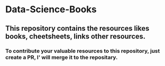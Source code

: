 # Data-Science-Books

## This repository contains the resources likes books, cheetsheets, links other resources.

### To contribute your valuable resources to this repository, just create a PR, I' will merge it to the repositary.
